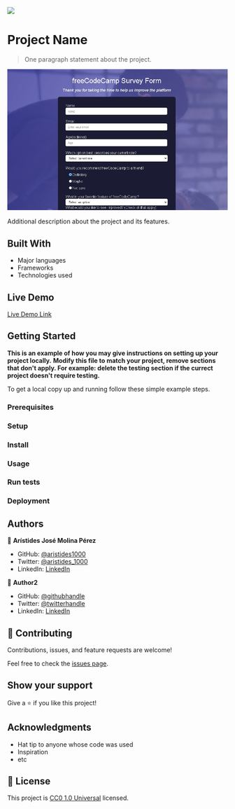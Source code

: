 ![](https://img.shields.io/badge/Uneweb-blue)

# Project Name

> One paragraph statement about the project.

![screenshot](./Screenshot_1.jpg)

Additional description about the project and its features.

## Built With

- Major languages
- Frameworks
- Technologies used

## Live Demo

[Live Demo Link](https://antmortra.github.io/Proyecto_FreeCodeCamp_Survey_form/[[](https://antmortra.github.io/Proyecto_FreeCodeCamp_Survey_form/)](https://antmortra.github.io/Proyecto_FreeCodeCamp_Survey_form/))


## Getting Started

**This is an example of how you may give instructions on setting up your project locally.**
**Modify this file to match your project, remove sections that don't apply. For example: delete the testing section if the currect project doesn't require testing.**


To get a local copy up and running follow these simple example steps.

### Prerequisites

### Setup

### Install

### Usage

### Run tests

### Deployment



## Authors

👤 **Arístides José Molina Pérez**

- GitHub: [@aristides1000](https://github.com/aristides1000)
- Twitter: [@aristides_1000](https://twitter.com/aristides_1000)
- LinkedIn: [LinkedIn](https://www.linkedin.com/in/aristides-molina/)

👤 **Author2**

- GitHub: [@githubhandle](https://github.com/githubhandle)
- Twitter: [@twitterhandle](https://twitter.com/twitterhandle)
- LinkedIn: [LinkedIn](https://linkedin.com/linkedinhandle)

## 🤝 Contributing

Contributions, issues, and feature requests are welcome!

Feel free to check the [issues page](issues/).

## Show your support

Give a ⭐️ if you like this project!

## Acknowledgments

- Hat tip to anyone whose code was used
- Inspiration
- etc

## 📝 License

This project is [CC0 1.0 Universal](LICENSE) licensed.